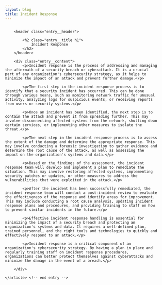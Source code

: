 ```yaml
---
layout: blog
title: Incident Response
---
```


<div id="main" class="s-content__main large-8 column">
    <article class="entry">

        <header class="entry__header">

            <h2 class="entry__title h1">
                Incident Response
            </h2>        
        </header>
        
        <div class="entry__content">
            <p>Incident response is the process of addressing and managing the aftermath of a security breach or cyberattack. It is a crucial part of any organization's cybersecurity strategy, as it helps to minimize the impact of an attack and prevent further damage.</p>

            <p>The first step in the incident response process is to identify that a security incident has occurred. This can be done through various means, such as monitoring network traffic for unusual activity, analyzing logs for suspicious events, or receiving reports from users or security systems.</p>

            <p>Once an incident has been identified, the next step is to contain the attack and prevent it from spreading further. This may involve disconnecting affected systems from the network, shutting down certain services, or implementing other measures to isolate the threat.</p>

            <p>The next step in the incident response process is to assess the extent of the damage and determine the appropriate response. This may involve conducting a forensic investigation to gather evidence and determine the root cause of the attack, as well as assessing the impact on the organization's systems and data.</p>

            <p>Based on the findings of the assessment, the incident response team will develop and implement a plan to remediate the situation. This may involve restoring affected systems, implementing security patches or updates, or other measures to address the vulnerabilities that were exploited in the attack.</p>

            <p>After the incident has been successfully remediated, the incident response team will conduct a post-incident review to evaluate the effectiveness of the response and identify areas for improvement. This may include conducting a root cause analysis, updating incident response plans and procedures, and providing training to staff on how to prevent similar incidents in the future.</p>

            <p>Effective incident response handling is essential for minimizing the impact of a security breach and protecting an organization's systems and data. It requires a well-defined plan, trained personnel, and the right tools and technologies to quickly and effectively respond to an attack.</p>

            <p>Incident response is a critical component of an organization's cybersecurity strategy. By having a plan in place and regularly training staff on incident response procedures, organizations can better protect themselves against cyberattacks and minimize the damage in the event of a breach.</p>

        </div> 

    </article> <!-- end entry -->

</div> <!-- end main -->   